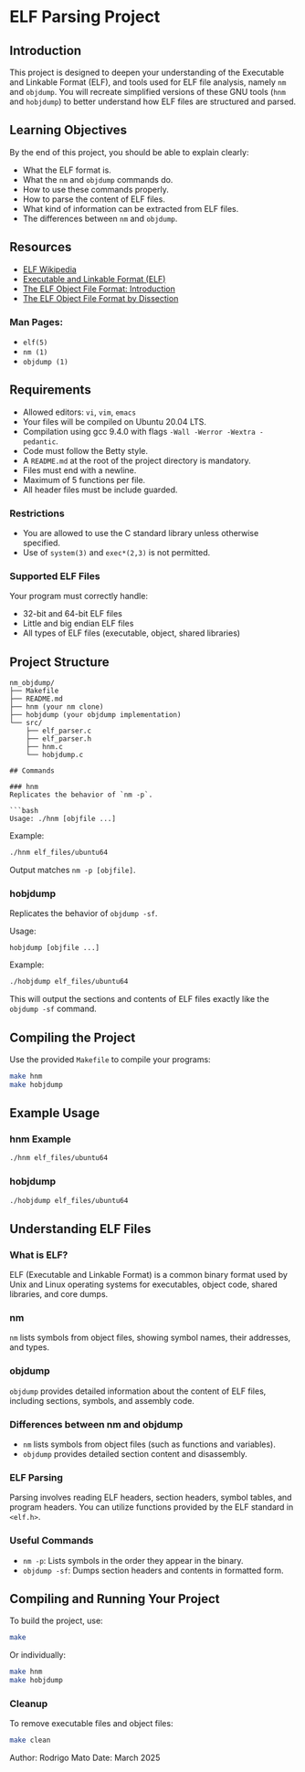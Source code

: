 # ELF Parsing Project

## Introduction
This project is designed to deepen your understanding of the Executable and Linkable Format (ELF), and tools used for ELF file analysis, namely `nm` and `objdump`. You will recreate simplified versions of these GNU tools (`hnm` and `hobjdump`) to better understand how ELF files are structured and parsed.

## Learning Objectives

By the end of this project, you should be able to explain clearly:

- What the ELF format is.
- What the `nm` and `objdump` commands do.
- How to use these commands properly.
- How to parse the content of ELF files.
- What kind of information can be extracted from ELF files.
- The differences between `nm` and `objdump`.

## Resources

- [ELF Wikipedia](https://en.wikipedia.org/wiki/Executable_and_Linkable_Format)
- [Executable and Linkable Format (ELF)](https://wiki.osdev.org/ELF)
- [The ELF Object File Format: Introduction](http://www.skyfree.org/linux/references/ELF_Format.pdf)
- [The ELF Object File Format by Dissection](https://medium.com/@ayushgoyal/the-elf-object-file-format-by-dissection-7d5f44e6b44b)

### Man Pages:
- `elf(5)`
- `nm (1)`
- `objdump (1)`

## Requirements

- Allowed editors: `vi`, `vim`, `emacs`
- Your files will be compiled on Ubuntu 20.04 LTS.
- Compilation using gcc 9.4.0 with flags `-Wall -Werror -Wextra -pedantic`.
- Code must follow the Betty style.
- A `README.md` at the root of the project directory is mandatory.
- Files must end with a newline.
- Maximum of 5 functions per file.
- All header files must be include guarded.

### Restrictions
- You are allowed to use the C standard library unless otherwise specified.
- Use of `system(3)` and `exec*(2,3)` is not permitted.

### Supported ELF Files

Your program must correctly handle:
- 32-bit and 64-bit ELF files
- Little and big endian ELF files
- All types of ELF files (executable, object, shared libraries)

## Project Structure

```
nm_objdump/
├── Makefile
├── README.md
├── hnm (your nm clone)
├── hobjdump (your objdump implementation)
└── src/
    ├── elf_parser.c
    ├── elf_parser.h
    ├── hnm.c
    └── hobjdump.c

## Commands

### hnm
Replicates the behavior of `nm -p`.

```bash
Usage: ./hnm [objfile ...]
```

Example:
```bash
./hnm elf_files/ubuntu64
```

Output matches `nm -p [objfile]`.

### hobjdump
Replicates the behavior of `objdump -sf`.

Usage:
```
hobjdump [objfile ...]
```

Example:
```bash
./hobjdump elf_files/ubuntu64
```

This will output the sections and contents of ELF files exactly like the `objdump -sf` command.

## Compiling the Project

Use the provided `Makefile` to compile your programs:

```bash
make hnm
make hobjdump
```

## Example Usage

### hnm Example

```bash
./hnm elf_files/ubuntu64
```

### hobjdump

```bash
./hobjdump elf_files/ubuntu64
```

## Understanding ELF Files

### What is ELF?
ELF (Executable and Linkable Format) is a common binary format used by Unix and Linux operating systems for executables, object code, shared libraries, and core dumps.

### nm
`nm` lists symbols from object files, showing symbol names, their addresses, and types.

### objdump
`objdump` provides detailed information about the content of ELF files, including sections, symbols, and assembly code.

### Differences between nm and objdump
- `nm` lists symbols from object files (such as functions and variables).
- `objdump` provides detailed section content and disassembly.

### ELF Parsing
Parsing involves reading ELF headers, section headers, symbol tables, and program headers. You can utilize functions provided by the ELF standard in `<elf.h>`.

### Useful Commands
- `nm -p`: Lists symbols in the order they appear in the binary.
- `objdump -sf`: Dumps section headers and contents in formatted form.

## Compiling and Running Your Project

To build the project, use:

```bash
make
```

Or individually:

```bash
make hnm
make hobjdump
```

### Cleanup
To remove executable files and object files:

```bash
make clean
```

Author: Rodrigo Mato
Date: March 2025

